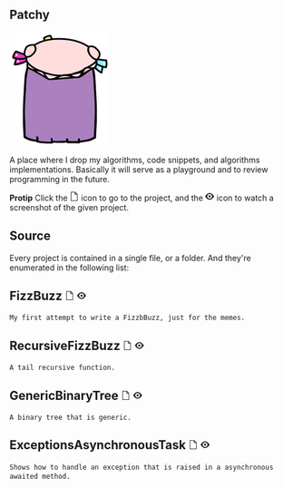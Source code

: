 ## Patchy
![](img/patchy_back.png)

A place where I drop my algorithms, code snippets, and algorithms implementations.
Basically it will serve as a playground and to review programming in the future.

**Protip** Click the ![](img/Sheet.png) icon to go to the project, and the ![](img/Eye.png) icon to watch a screenshot of the given project.

## Source

Every project is contained in a single file, or a folder. And they're enumerated in the following list:

## FizzBuzz <a href="https://github.com/yureru/Patchy/blob/master/source/FizzBuzz.cs"><img src="https://raw.githubusercontent.com/yureru/Patchy/master/img/Sheet.png"/></a> <a href="https://raw.githubusercontent.com/yureru/Patchy/master/img/projects/FizzBuzz.png"><img src="https://raw.githubusercontent.com/yureru/Patchy/master/img/Eye.png"/></a>
	My first attempt to write a FizzbBuzz, just for the memes.

## RecursiveFizzBuzz <a href="https://github.com/yureru/Patchy/blob/master/source/RecursiveFizzBuzz.cs"><img src="https://raw.githubusercontent.com/yureru/Patchy/master/img/Sheet.png"/></a> <a href="https://raw.githubusercontent.com/yureru/Patchy/master/img/projects/RecursiveFizzBuzz.png"><img src="https://raw.githubusercontent.com/yureru/Patchy/master/img/Eye.png"/></a>
	A tail recursive function.

## GenericBinaryTree <a href="https://github.com/yureru/Patchy/blob/master/source/GenericBinaryTree.cs"><img src="https://raw.githubusercontent.com/yureru/Patchy/master/img/Sheet.png"/></a> <a href="https://raw.githubusercontent.com/yureru/Patchy/master/img/projects/GenericBinaryTree.png"><img src="https://raw.githubusercontent.com/yureru/Patchy/master/img/Eye.png"/></a>
	A binary tree that is generic.

## ExceptionsAsynchronousTask <a href="https://github.com/yureru/Patchy/tree/master/source/ExceptionsAsynchronousTask"><img src="https://raw.githubusercontent.com/yureru/Patchy/master/img/Sheet.png"/></a> <a href="https://raw.githubusercontent.com/yureru/Patchy/master/img/projects/ExceptionsAsynchronousTask.png"><img src="https://raw.githubusercontent.com/yureru/Patchy/master/img/Eye.png"/></a>
	Shows how to handle an exception that is raised in a asynchronous awaited method.
